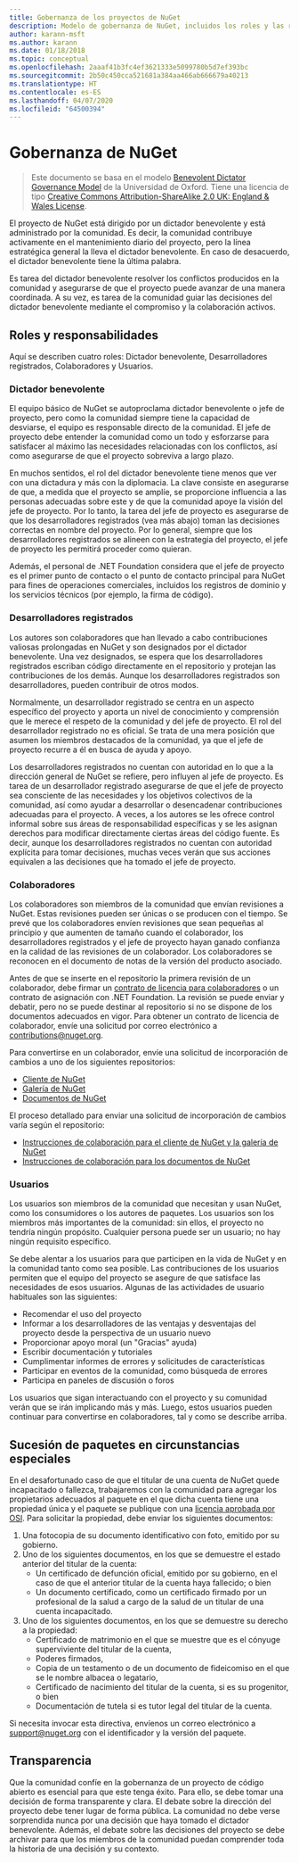 ```yaml
---
title: Gobernanza de los proyectos de NuGet
description: Modelo de gobernanza de NuGet, incluidos los roles y las responsabilidades de desarrolladores registrados, colaboradores y usuarios.
author: karann-msft
ms.author: karann
ms.date: 01/18/2018
ms.topic: conceptual
ms.openlocfilehash: 2aaaf41b3fc4ef3621333e5099780b5d7ef393bc
ms.sourcegitcommit: 2b50c450cca521681a384aa466ab666679a40213
ms.translationtype: HT
ms.contentlocale: es-ES
ms.lasthandoff: 04/07/2020
ms.locfileid: "64500394"
---
```

# <a name="nuget-governance"></a>Gobernanza de NuGet

> Este documento se basa en el modelo [Benevolent Dictator Governance Model](http://www.oss-watch.ac.uk/resources/benevolentdictatorgovernancemodel) de la Universidad de Oxford. Tiene una licencia de tipo [Creative Commons Attribution-ShareAlike 2.0 UK: England & Wales License](http://creativecommons.org/licenses/by-sa/2.0/uk/).

El proyecto de NuGet está dirigido por un dictador benevolente y está administrado por la comunidad. Es decir, la comunidad contribuye activamente en el mantenimiento diario del proyecto, pero la línea estratégica general la lleva el dictador benevolente. En caso de desacuerdo, el dictador benevolente tiene la última palabra.

Es tarea del dictador benevolente resolver los conflictos producidos en la comunidad y asegurarse de que el proyecto puede avanzar de una manera coordinada. A su vez, es tarea de la comunidad guiar las decisiones del dictador benevolente mediante el compromiso y la colaboración activos.

## <a name="roles-and-responsibilities"></a>Roles y responsabilidades

Aquí se describen cuatro roles: Dictador benevolente, Desarrolladores registrados, Colaboradores y Usuarios.

### <a name="benevolent-dictator"></a>Dictador benevolente

El equipo básico de NuGet se autoproclama dictador benevolente o jefe de proyecto, pero como la comunidad siempre tiene la capacidad de desviarse, el equipo es responsable directo de la comunidad. El jefe de proyecto debe entender la comunidad como un todo y esforzarse para satisfacer al máximo las necesidades relacionadas con los conflictos, así como asegurarse de que el proyecto sobreviva a largo plazo.

En muchos sentidos, el rol del dictador benevolente tiene menos que ver con una dictadura y más con la diplomacia. La clave consiste en asegurarse de que, a medida que el proyecto se amplíe, se proporcione influencia a las personas adecuadas sobre este y de que la comunidad apoye la visión del jefe de proyecto. Por lo tanto, la tarea del jefe de proyecto es asegurarse de que los desarrolladores registrados (vea más abajo) toman las decisiones correctas en nombre del proyecto. Por lo general, siempre que los desarrolladores registrados se alineen con la estrategia del proyecto, el jefe de proyecto les permitirá proceder como quieran.

Además, el personal de .NET Foundation considera que el jefe de proyecto es el primer punto de contacto o el punto de contacto principal para NuGet para fines de operaciones comerciales, incluidos los registros de dominio y los servicios técnicos (por ejemplo, la firma de código).

### <a name="committers"></a>Desarrolladores registrados

Los autores son colaboradores que han llevado a cabo contribuciones valiosas prolongadas en NuGet y son designados por el dictador benevolente. Una vez designados, se espera que los desarrolladores registrados escriban código directamente en el repositorio y protejan las contribuciones de los demás. Aunque los desarrolladores registrados son desarrolladores, pueden contribuir de otros modos.

Normalmente, un desarrollador registrado se centra en un aspecto específico del proyecto y aporta un nivel de conocimiento y comprensión que le merece el respeto de la comunidad y del jefe de proyecto. El rol del desarrollador registrado no es oficial. Se trata de una mera posición que asumen los miembros destacados de la comunidad, ya que el jefe de proyecto recurre a él en busca de ayuda y apoyo.

Los desarrolladores registrados no cuentan con autoridad en lo que a la dirección general de NuGet se refiere, pero influyen al jefe de proyecto. Es tarea de un desarrollador registrado asegurarse de que el jefe de proyecto sea consciente de las necesidades y los objetivos colectivos de la comunidad, así como ayudar a desarrollar o desencadenar contribuciones adecuadas para el proyecto. A veces, a los autores se les ofrece control informal sobre sus áreas de responsabilidad específicas y se les asignan derechos para modificar directamente ciertas áreas del código fuente. Es decir, aunque los desarrolladores registrados no cuentan con autoridad explícita para tomar decisiones, muchas veces verán que sus acciones equivalen a las decisiones que ha tomado el jefe de proyecto.

### <a name="contributors"></a>Colaboradores

Los colaboradores son miembros de la comunidad que envían revisiones a NuGet. Estas revisiones pueden ser únicas o se producen con el tiempo. Se prevé que los colaboradores envíen revisiones que sean pequeñas al principio y que aumenten de tamaño cuando el colaborador, los desarrolladores registrados y el jefe de proyecto hayan ganado confianza en la calidad de las revisiones de un colaborador. Los colaboradores se reconocen en el documento de notas de la versión del producto asociado.

Antes de que se inserte en el repositorio la primera revisión de un colaborador, debe firmar un [contrato de licencia para colaboradores](http://en.wikipedia.org/wiki/Contributor_License_Agreement) o un contrato de asignación con .NET Foundation. La revisión se puede enviar y debatir, pero no se puede destinar al repositorio si no se dispone de los documentos adecuados en vigor. Para obtener un contrato de licencia de colaborador, envíe una solicitud por correo electrónico a [contributions@nuget.org](mailto:contributions@nuget.org).

Para convertirse en un colaborador, envíe una solicitud de incorporación de cambios a uno de los siguientes repositorios:

- [Cliente de NuGet](https://github.com/NuGet/NuGet.Client)
- [Galería de NuGet](https://github.com/nuget/nugetgallery)
- [Documentos de NuGet](https://github.com/nuget/nugetdocs)

El proceso detallado para enviar una solicitud de incorporación de cambios varía según el repositorio:

- [Instrucciones de colaboración para el cliente de NuGet y la galería de NuGet](https://github.com/NuGet/Home/wiki/Contributing-to-NuGet)
- [Instrucciones de colaboración para los documentos de NuGet](https://github.com/NuGet/NuGetDocs/wiki/Contributing-to-NuGet-Documentation)

### <a name="users"></a>Usuarios

Los usuarios son miembros de la comunidad que necesitan y usan NuGet, como los consumidores o los autores de paquetes. Los usuarios son los miembros más importantes de la comunidad: sin ellos, el proyecto no tendría ningún propósito. Cualquier persona puede ser un usuario; no hay ningún requisito específico.

Se debe alentar a los usuarios para que participen en la vida de NuGet y en la comunidad tanto como sea posible. Las contribuciones de los usuarios permiten que el equipo del proyecto se asegure de que satisface las necesidades de esos usuarios. Algunas de las actividades de usuario habituales son las siguientes:

- Recomendar el uso del proyecto
- Informar a los desarrolladores de las ventajas y desventajas del proyecto desde la perspectiva de un usuario nuevo
- Proporcionar apoyo moral (un "Gracias" ayuda)
- Escribir documentación y tutoriales
- Cumplimentar informes de errores y solicitudes de características
- Participar en eventos de la comunidad, como búsqueda de errores
- Participa en paneles de discusión o foros

Los usuarios que sigan interactuando con el proyecto y su comunidad verán que se irán implicando más y más. Luego, estos usuarios pueden continuar para convertirse en colaboradores, tal y como se describe arriba.

## <a name="package-succession-under-special-circumstances"></a>Sucesión de paquetes en circunstancias especiales

En el desafortunado caso de que el titular de una cuenta de NuGet quede incapacitado o fallezca, trabajaremos con la comunidad para agregar los propietarios adecuados al paquete en el que dicha cuenta tiene una propiedad única y el paquete se publique con una [licencia aprobada por OSI](https://opensource.org/licenses/alphabetical). Para solicitar la propiedad, debe enviar los siguientes documentos:

1. Una fotocopia de su documento identificativo con foto, emitido por su gobierno.
1. Uno de los siguientes documentos, en los que se demuestre el estado anterior del titular de la cuenta: 
    - Un certificado de defunción oficial, emitido por su gobierno, en el caso de que el anterior titular de la cuenta haya fallecido; o bien
    - Un documento certificado, como un certificado firmado por un profesional de la salud a cargo de la salud de un titular de una cuenta incapacitado.
1. Uno de los siguientes documentos, en los que se demuestre su derecho a la propiedad: 
    - Certificado de matrimonio en el que se muestre que es el cónyuge superviviente del titular de la cuenta,
    - Poderes firmados,
    - Copia de un testamento o de un documento de fideicomiso en el que se le nombre albacea o legatario,
    - Certificado de nacimiento del titular de la cuenta, si es su progenitor, o bien
    - Documentación de tutela si es tutor legal del titular de la cuenta.

Si necesita invocar esta directiva, envíenos un correo electrónico a [support@nuget.org](mailto:support@nuget.org) con el identificador y la versión del paquete.

## <a name="transparency"></a>Transparencia

Que la comunidad confíe en la gobernanza de un proyecto de código abierto es esencial para que este tenga éxito. Para ello, se debe tomar una decisión de forma transparente y clara. El debate sobre la dirección del proyecto debe tener lugar de forma pública. La comunidad no debe verse sorprendida nunca por una decisión que haya tomado el dictador benevolente. Además, el debate sobre las decisiones del proyecto se debe archivar para que los miembros de la comunidad puedan comprender toda la historia de una decisión y su contexto.
